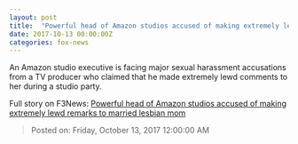 ```yaml
---
layout: post
title:  "Powerful head of Amazon studios accused of making extremely lewd remarks to married lesbian mom"
date: 2017-10-13 00:00:00Z
categories: fox-news
---
```


An Amazon studio executive is facing major sexual harassment accusations from a TV producer who claimed that he made extremely lewd comments to her during a studio party.


Full story on F3News: [Powerful head of Amazon studios accused of making extremely lewd remarks to married lesbian mom](http://www.f3nws.com/n/WkpfBD)

> Posted on: Friday, October 13, 2017 12:00:00 AM
